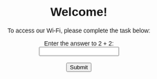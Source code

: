 <!DOCTYPE html>
<html>
<head>
  <title>Wi-Fi Access</title>
  <style>
    body {
      font-family: Arial, sans-serif;
      text-align: center;
      padding: 50px;
    }
    .hidden {
      display: none;
    }
  </style>
</head>
<body>
  <h1>Welcome!</h1>
  <p>To access our Wi-Fi, please complete the task below:</p>
  <form id="taskForm">
    <label for="task">Enter the answer to 2 + 2:</label><br>
    <input type="text" id="task" name="task"><br><br>
    <input type="button" value="Submit" onclick="checkAnswer()">
  </form>
  <div id="passwordDiv" class="hidden">
    <h2>Congratulations!</h2>
    <p>Here is your Wi-Fi password:</p>
    <p><strong>Password: YourPassword</strong></p>
  </div>
  <script>
    function checkAnswer() {
      var answer = document.getElementById('task').value;
      if (answer == '4') {
        document.getElementById('taskForm').classList.add('hidden');
        document.getElementById('passwordDiv').classList.remove('hidden');
      } else {
        alert('Incorrect answer. Please try again.');
      }
    }
  </script>
</body>
</html>
